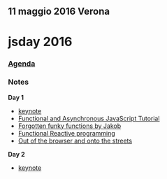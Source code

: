 ## 11 maggio 2016 Verona

# jsday 2016

### [Agenda](http://2016.jsday.it/schedule/)

### Notes
**Day 1**
- [keynote](./keynote-day-1.md)
- [Functional and Asynchronous JavaScript Tutorial](./workshop.md)
- [Forgotten funky functions by Jakob](./forgotten-funky-functions.md)
- [Functional Reactive programming](./functional-reactive-programming.md)
- [Out of the browser and onto the streets](./out-of-the-browser.md)

**Day 2**
- [keynote](./keynote-day-2.md)
